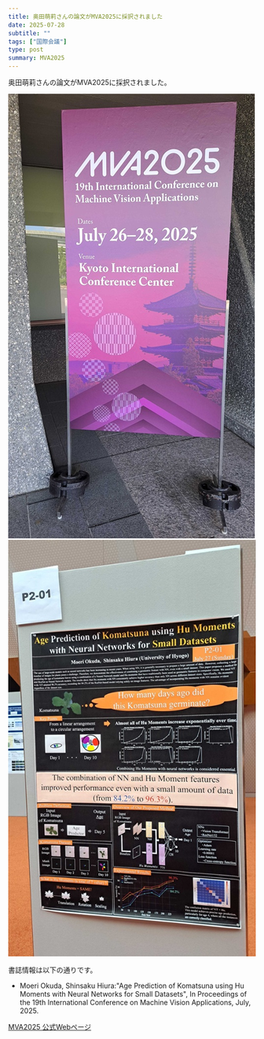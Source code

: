 ```yaml
---
title: 奥田萌莉さんの論文がMVA2025に採択されました
date: 2025-07-28
subtitle: ""
tags: ["国際会議"]
type: post
summary: MVA2025
---
```


奥田萌莉さんの論文がMVA2025に採択されました。

![](MVA2025.jpg)
![](poster_up.jpg)

書誌情報は以下の通りです。
- Moeri Okuda, Shinsaku Hiura:"Age Prediction of Komatsuna using Hu Moments with Neural Networks for Small Datasets", In Proceedings of the 19th International Conference on Machine Vision Applications, July, 2025.

[MVA2025 公式Webページ](https://mva-org.jp/mva2025/)
